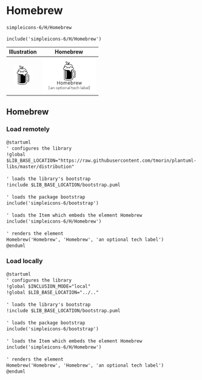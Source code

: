 # Homebrew


```text
simpleicons-6/H/Homebrew
```

```text
include('simpleicons-6/H/Homebrew')
```



| Illustration | Homebrew |
| :---: | :---: |
| ![illustration for Illustration](../../simpleicons-6/H/Homebrew.png) | ![illustration for Homebrew](../../simpleicons-6/H/Homebrew.Local.png) |




## Homebrew

### Load remotely
```plantuml
@startuml
' configures the library
!global $LIB_BASE_LOCATION="https://raw.githubusercontent.com/tmorin/plantuml-libs/master/distribution"

' loads the library's bootstrap
!include $LIB_BASE_LOCATION/bootstrap.puml

' loads the package bootstrap
include('simpleicons-6/bootstrap')

' loads the Item which embeds the element Homebrew
include('simpleicons-6/H/Homebrew')

' renders the element
Homebrew('Homebrew', 'Homebrew', 'an optional tech label')
@enduml
```

### Load locally
```plantuml
@startuml
' configures the library
!global $INCLUSION_MODE="local"
!global $LIB_BASE_LOCATION="../.."

' loads the library's bootstrap
!include $LIB_BASE_LOCATION/bootstrap.puml

' loads the package bootstrap
include('simpleicons-6/bootstrap')

' loads the Item which embeds the element Homebrew
include('simpleicons-6/H/Homebrew')

' renders the element
Homebrew('Homebrew', 'Homebrew', 'an optional tech label')
@enduml
```

